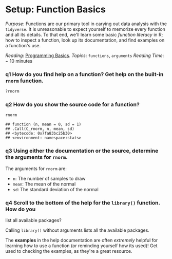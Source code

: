 
# Setup: Function Basics

*Purpose*: Functions are our primary tool in carying out data analysis with the
`tidyverse`. It is unreasonable to expect yourself to memorize every function
and all its details. To that end, we'll learn some basic _function literacy_ in
R; how to inspect a function, look up its documentation, and find examples on a
function's use.

*Reading*: [Programming Basics](https://rstudio.cloud/learn/primers/1.2).
*Topics*: `functions`, `arguments`
*Reading Time*: ~ 10 minutes

### __q1__ How do you find help on a function? Get help on the built-in `rnorm` function.


```r
?rnorm
```

### __q2__ How do you show the source code for a function?


```r
rnorm
```

```
## function (n, mean = 0, sd = 1) 
## .Call(C_rnorm, n, mean, sd)
## <bytecode: 0x7fa83bc25b30>
## <environment: namespace:stats>
```

### __q3__ Using either the documentation or the source, determine the arguments for `rnorm`.

The arguments for `rnorm` are:

- `n`: The number of samples to draw
- `mean`: The mean of the normal
- `sd`: The standard deviation of the normal

### __q4__ Scroll to the bottom of the help for the `library()` function. How do you
list all available packages?

Calling `library()` without arguments lists all the available packages.

The __examples__ in the help documentation are often *extremely* helpful for
learning how to use a function (or reminding yourself how its used)! Get used to
checking the examples, as they're a great resource.

<!-- include-exit-ticket -->
